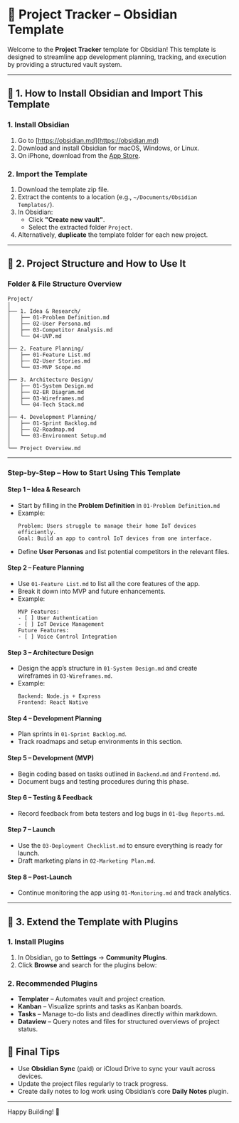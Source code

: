 
# 📱 Project Tracker – Obsidian Template
Welcome to the **Project Tracker** template for Obsidian! This template is designed to streamline app development planning, tracking, and execution by providing a structured vault system.

---

## 🚀 1. How to Install Obsidian and Import This Template

### **1. Install Obsidian**
1. Go to [https://obsidian.md](https://obsidian.md)
2. Download and install Obsidian for macOS, Windows, or Linux.
3. On iPhone, download from the [App Store](https://apps.apple.com/app/id1557175442).

### **2. Import the Template**
1. Download the template zip file.
2. Extract the contents to a location (e.g., `~/Documents/Obsidian Templates/`).
3. In Obsidian:
   - Click **"Create new vault"**.
   - Select the extracted folder `Project`.
4. Alternatively, **duplicate** the template folder for each new project.

---

## 📂 2. Project Structure and How to Use It

### **Folder & File Structure Overview**
```
Project/
│
├── 1. Idea & Research/
│   ├── 01-Problem Definition.md
│   ├── 02-User Persona.md
│   ├── 03-Competitor Analysis.md
│   └── 04-UVP.md
│
├── 2. Feature Planning/
│   ├── 01-Feature List.md
│   ├── 02-User Stories.md
│   └── 03-MVP Scope.md
│
├── 3. Architecture Design/
│   ├── 01-System Design.md
│   ├── 02-ER Diagram.md
│   ├── 03-Wireframes.md
│   └── 04-Tech Stack.md
│
├── 4. Development Planning/
│   ├── 01-Sprint Backlog.md
│   ├── 02-Roadmap.md
│   └── 03-Environment Setup.md
│
└── Project Overview.md
```

---

### **Step-by-Step – How to Start Using This Template**

#### **Step 1 – Idea & Research**
- Start by filling in the **Problem Definition** in `01-Problem Definition.md`
- Example:
  ```
  Problem: Users struggle to manage their home IoT devices efficiently.
  Goal: Build an app to control IoT devices from one interface.
  ```
- Define **User Personas** and list potential competitors in the relevant files.

#### **Step 2 – Feature Planning**
- Use `01-Feature List.md` to list all the core features of the app.
- Break it down into MVP and future enhancements.
- Example:
  ```
  MVP Features:
  - [ ] User Authentication
  - [ ] IoT Device Management
  Future Features:
  - [ ] Voice Control Integration
  ```

#### **Step 3 – Architecture Design**
- Design the app’s structure in `01-System Design.md` and create wireframes in `03-Wireframes.md`.
- Example:
  ```
  Backend: Node.js + Express
  Frontend: React Native
  ```

#### **Step 4 – Development Planning**
- Plan sprints in `01-Sprint Backlog.md`.
- Track roadmaps and setup environments in this section.

#### **Step 5 – Development (MVP)**
- Begin coding based on tasks outlined in `Backend.md` and `Frontend.md`.
- Document bugs and testing procedures during this phase.

#### **Step 6 – Testing & Feedback**
- Record feedback from beta testers and log bugs in `01-Bug Reports.md`.

#### **Step 7 – Launch**
- Use the `03-Deployment Checklist.md` to ensure everything is ready for launch.
- Draft marketing plans in `02-Marketing Plan.md`.

#### **Step 8 – Post-Launch**
- Continue monitoring the app using `01-Monitoring.md` and track analytics.

---

## 🔧 3. Extend the Template with Plugins

### **1. Install Plugins**
1. In Obsidian, go to **Settings** → **Community Plugins**.
2. Click **Browse** and search for the plugins below:

### **2. Recommended Plugins**
- **Templater** – Automates vault and project creation.
- **Kanban** – Visualize sprints and tasks as Kanban boards.
- **Tasks** – Manage to-do lists and deadlines directly within markdown.
- **Dataview** – Query notes and files for structured overviews of project status.

## 🎯 Final Tips
- Use **Obsidian Sync** (paid) or iCloud Drive to sync your vault across devices.
- Update the project files regularly to track progress.
- Create daily notes to log work using Obsidian’s core **Daily Notes** plugin.

---

Happy Building! 🚀
